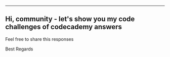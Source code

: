 -------------------------------------------------------------------------------
Hi, community - let's show you my code challenges of codecademy answers
-------------------------------------------------------------------------------

Feel free to share this responses 

Best Regards